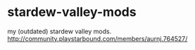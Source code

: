 # stardew-valley-mods
my (outdated) stardew valley mods. http://community.playstarbound.com/members/aurnj.764527/
